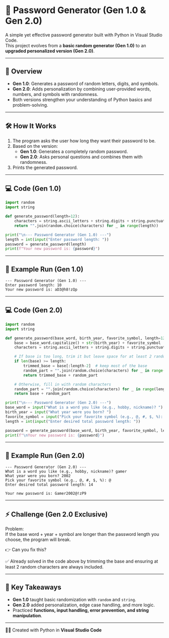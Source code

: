 # 🔑 Password Generator (Gen 1.0 & Gen 2.0)

A simple yet effective password generator built with Python in Visual Studio Code.  
This project evolves from a **basic random generator (Gen 1.0)** to an **upgraded personalized version (Gen 2.0)**.  

---

## 📖 Overview
- **Gen 1.0**: Generates a password of random letters, digits, and symbols.  
- **Gen 2.0**: Adds personalization by combining user-provided words, numbers, and symbols with randomness.  
- Both versions strengthen your understanding of Python basics and problem-solving.  

---

## 🛠️ How It Works
1. The program asks the user how long they want their password to be.  
2. Based on the version:  
   - **Gen 1.0**: Generates a completely random password.  
   - **Gen 2.0**: Asks personal questions and combines them with randomness.  
3. Prints the generated password.  

---

## 💻 Code (Gen 1.0)
```python
import random
import string

def generate_password(length=12):
    characters = string.ascii_letters + string.digits + string.punctuation
    return "".join(random.choice(characters) for _ in range(length))

print("\n--- Password Generator (Gen 1.0) ---")
length = int(input("Enter password length: "))
password = generate_password(length)
print(f"Your new password is: {password}")
```

---

## 🎯 Example Run (Gen 1.0)
```
--- Password Generator (Gen 1.0) ---
Enter password length: 10
Your new password is: aD3@h8!zQp
```

---

## 💻 Code (Gen 2.0)
```python
import random
import string

def generate_password(base_word, birth_year, favorite_symbol, length=12):
    base = base_word.capitalize() + str(birth_year) + favorite_symbol
    characters = string.ascii_letters + string.digits + string.punctuation

    # If base is too long, trim it but leave space for at least 2 random characters
    if len(base) >= length:
        trimmed_base = base[:length-2]  # keep most of the base
        random_part = "".join(random.choice(characters) for _ in range(2))  # ensure randomness
        return trimmed_base + random_part

    # Otherwise, fill in with random characters
    random_part = "".join(random.choice(characters) for _ in range(length - len(base)))
    return base + random_part

print("\n--- Password Generator (Gen 2.0) ---")
base_word = input("What is a word you like (e.g., hobby, nickname)? ")
birth_year = input("What year were you born? ")
favorite_symbol = input("Pick your favorite symbol (e.g., @, #, $, %): ")
length = int(input("Enter desired total password length: "))

password = generate_password(base_word, birth_year, favorite_symbol, length)
print(f"\nYour new password is: {password}")
```

---

## 🎯 Example Run (Gen 2.0)
```
--- Password Generator (Gen 2.0) ---
What is a word you like (e.g., hobby, nickname)? gamer
What year were you born? 2002
Pick your favorite symbol (e.g., @, #, $, %): @
Enter desired total password length: 14

Your new password is: Gamer2002@!zP9
```

---

## ⚡ Challenge (Gen 2.0 Exclusive)
Problem:  
If the base word + year + symbol are longer than the password length you choose, the program will break.  

👉 Can you fix this?  

✅ Already solved in the code above by trimming the base and ensuring at least 2 random characters are always included.  

---

## 📌 Key Takeaways
- **Gen 1.0** taught basic randomization with `random` and `string`.  
- **Gen 2.0** added personalization, edge case handling, and more logic.  
- Practiced **functions, input handling, error prevention, and string manipulation**.  

---


👨‍💻 Created with Python in **Visual Studio Code**
